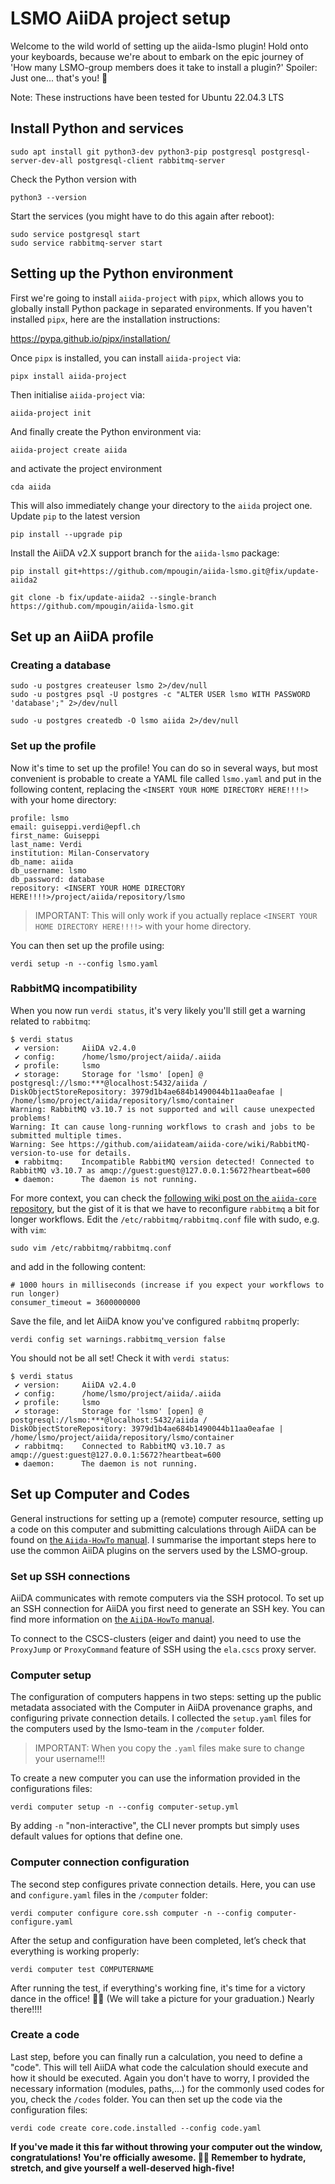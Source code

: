 # LSMO AiiDA project setup

Welcome to the wild world of setting up the aiida-lsmo plugin! Hold onto your keyboards, because we're about to embark on the epic journey of 'How many LSMO-group members does it take to install a plugin?' Spoiler: Just one... that's you! 🚀

Note: These instructions have been tested for Ubuntu 22.04.3 LTS

## Install Python and services

```
sudo apt install git python3-dev python3-pip postgresql postgresql-server-dev-all postgresql-client rabbitmq-server
```

Check the Python version with 

```
python3 --version
```

Start the services (you might have to do this again after reboot):

```
sudo service postgresql start
sudo service rabbitmq-server start
```

## Setting up the Python environment

First we're going to install `aiida-project` with `pipx`, which allows you to globally install Python package in separated environments.
If you haven't installed `pipx`, here are the installation instructions:

https://pypa.github.io/pipx/installation/

Once `pipx` is installed, you can install `aiida-project` via:

```
pipx install aiida-project
```

Then initialise `aiida-project` via:

```
aiida-project init
```

And finally create the Python environment via:

```
aiida-project create aiida
```

and activate the project environment

```
cda aiida
```

This will also immediately change your directory to the `aiida` project one.
Update `pip` to the latest version 

```
pip install --upgrade pip
```

Install the AiiDA v2.X support branch for the `aiida-lsmo` package:

```
pip install git+https://github.com/mpougin/aiida-lsmo.git@fix/update-aiida2
```

```
git clone -b fix/update-aiida2 --single-branch https://github.com/mpougin/aiida-lsmo.git
```

## Set up an AiiDA profile

### Creating a database

```
sudo -u postgres createuser lsmo 2>/dev/null
sudo -u postgres psql -U postgres -c "ALTER USER lsmo WITH PASSWORD 'database';" 2>/dev/null
```

```
sudo -u postgres createdb -O lsmo aiida 2>/dev/null
```

### Set up the profile

Now it's time to set up the profile!
You can do so in several ways, but most convenient is probable to create a YAML file called `lsmo.yaml` and put in the following content, replacing the `<INSERT YOUR HOME DIRECTORY HERE!!!!>` with your home directory:

```
profile: lsmo
email: guiseppi.verdi@epfl.ch
first_name: Guiseppi
last_name: Verdi
institution: Milan-Conservatory
db_name: aiida
db_username: lsmo
db_password: database
repository: <INSERT YOUR HOME DIRECTORY HERE!!!!>/project/aiida/repository/lsmo
```

> IMPORTANT: This will only work if you actually replace `<INSERT YOUR HOME DIRECTORY HERE!!!!>` with your home directory.

You can then set up the profile using:

```
verdi setup -n --config lsmo.yaml
```

### RabbitMQ incompatibility

When you now run `verdi status`, it's very likely you'll still get a warning related to `rabbitmq`:

```
$ verdi status
 ✔ version:     AiiDA v2.4.0
 ✔ config:      /home/lsmo/project/aiida/.aiida
 ✔ profile:     lsmo
 ✔ storage:     Storage for 'lsmo' [open] @ postgresql://lsmo:***@localhost:5432/aiida / DiskObjectStoreRepository: 3979d1b4ae684b1490044b11aa0eafae | /home/lsmo/project/aiida/repository/lsmo/container
Warning: RabbitMQ v3.10.7 is not supported and will cause unexpected problems!
Warning: It can cause long-running workflows to crash and jobs to be submitted multiple times.
Warning: See https://github.com/aiidateam/aiida-core/wiki/RabbitMQ-version-to-use for details.
 ⏺ rabbitmq:    Incompatible RabbitMQ version detected! Connected to RabbitMQ v3.10.7 as amqp://guest:guest@127.0.0.1:5672?heartbeat=600
 ⏺ daemon:      The daemon is not running.
```

For more context, you can check the [following wiki post on the `aiida-core` repository](https://github.com/aiidateam/aiida-core/wiki/RabbitMQ-version-to-use), but the gist of it is that we have to reconfigure `rabbitmq` a bit for longer workflows.
Edit the `/etc/rabbitmq/rabbitmq.conf` file with sudo, e.g. with `vim`:

```
sudo vim /etc/rabbitmq/rabbitmq.conf 
```

and add in the following content:

```
# 1000 hours in milliseconds (increase if you expect your workflows to run longer)
consumer_timeout = 3600000000
```

Save the file, and let AiiDA know you've configured `rabbitmq` properly:

```
verdi config set warnings.rabbitmq_version false
```

You should not be all set!
Check it with `verdi status`:

```
$ verdi status
 ✔ version:     AiiDA v2.4.0
 ✔ config:      /home/lsmo/project/aiida/.aiida
 ✔ profile:     lsmo
 ✔ storage:     Storage for 'lsmo' [open] @ postgresql://lsmo:***@localhost:5432/aiida / DiskObjectStoreRepository: 3979d1b4ae684b1490044b11aa0eafae | /home/lsmo/project/aiida/repository/lsmo/container
 ✔ rabbitmq:    Connected to RabbitMQ v3.10.7 as amqp://guest:guest@127.0.0.1:5672?heartbeat=600
 ⏺ daemon:      The daemon is not running.
```
## Set up Computer and Codes

General instructions for setting up a (remote) computer resource, setting up a code on this computer and submitting calculations through AiiDA can be found on [the `Aiida-HowTo` manual](https://aiida.readthedocs.io/projects/aiida-core/en/latest/howto/run_codes.html).
I summarise the important steps here to use the common AiiDA plugins on the servers used by the LSMO-group.

### Set up SSH connections

AiiDA communicates with remote computers via the SSH protocol. To set up an SSH connection for AiiDA you first need to generate an SSH key. You can find more information on [the `AiiDA-HowTo` manual](https://aiida.readthedocs.io/projects/aiida-core/en/latest/howto/ssh.html).

To connect to the CSCS-clusters (eiger and daint) you need to use the `ProxyJump` or `ProxyCommand` feature of SSH using the `ela.cscs` proxy server.

### Computer setup

The configuration of computers happens in two steps: setting up the public metadata associated with the Computer in AiiDA provenance graphs, and configuring private connection details. 
I collected the `setup.yaml` files for the computers used by the lsmo-team in the `/computer` folder.

> IMPORTANT: When you copy the `.yaml` files make sure to change your username!!!

To create a new computer you can use the information provided in the configurations files:

```
verdi computer setup -n --config computer-setup.yml
```
By adding `-n` "non-interactive", the CLI never prompts but simply uses default values for options that define one.

### Computer connection configuration

The second step configures private connection details. Here, you can use and `configure.yaml` files in the `/computer` folder:

```
verdi computer configure core.ssh computer -n --config computer-configure.yaml
```

After the setup and configuration have been completed, let’s check that everything is working properly:

```
verdi computer test COMPUTERNAME
```

After running the test, if everything's working fine, it's time for a victory dance in the office! 💃🕺 (We will take a picture for your graduation.) Nearly there!!!!

### Create a code

Last step, before you can finally run a calculation, you need to define a "code". This will tell AiiDA what code the calculation should execute and how it should be executed. Again you don't have to worry, I provided the necessary information (modules, paths,...) for the commonly used codes for you, check the `/codes` folder. You can then set up the code via the configuration files:

```
verdi code create core.code.installed --config code.yaml
```


**If you've made it this far without throwing your computer out the window, congratulations! You're officially awesome. 🚀🎉 Remember to hydrate, stretch, and give yourself a well-deserved high-five!**